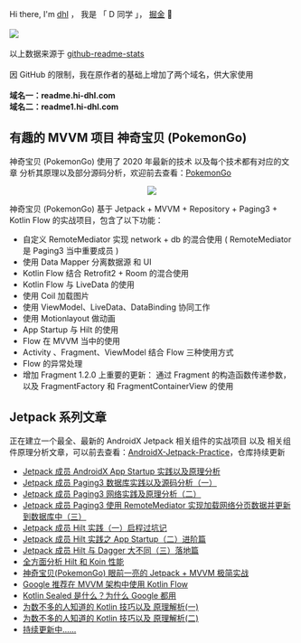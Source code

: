 <p align="center">

Hi there, I'm <a href="https://juejin.im/user/2594503168898744">dhl</a> ， 我是 「 D 同学 」， <a href="https://juejin.im/user/2594503168898744">掘金</a>  👋 
<br/><br/>
<img src="https://readme.hi-dhl.com/api?username=hi-dhl&show_icons=true&hide=prs"/>
<br/><br/>
以上数据来源于 <a href="https://github.com/anuraghazra/github-readme-stats">github-readme-stats</a>
<br/><br/>
因 GitHub 的限制，我在原作者的基础上增加了两个域名，供大家使用
<br/><br/>
<b>域名一：readme.hi-dhl.com</b>
<br/>
<b>域名二：readme1.hi-dhl.com</b>  
</p>

## 有趣的 MVVM 项目 神奇宝贝 (PokemonGo)

神奇宝贝 (PokemonGo) 使用了 2020 年最新的技术 以及每个技术都有对应的文章 分析其原理以及部分源码分析，欢迎前去查看：[PokemonGo](https://github.com/hi-dhl/PokemonGo)

<p align="center">
<img src="http://cdn.51git.cn/2020-07-23-Pokemon12.png"/> 
</p>

神奇宝贝 (PokemonGo) 基于 Jetpack + MVVM + Repository + Paging3 + Kotlin Flow 的实战项目，包含了以下功能：
   
   * 自定义 RemoteMediator 实现 network + db 的混合使用 ( RemoteMediator 是 Paging3 当中重要成员 )
   * 使用 Data Mapper 分离数据源 和 UI
   * Kotlin Flow 结合  Retrofit2 + Room 的混合使用
   * Kotlin Flow 与 LiveData 的使用
   * 使用 Coil 加载图片
   * 使用 ViewModel、LiveData、DataBinding 协同工作
   *  使用 Motionlayout 做动画
   * App Startup 与 Hilt 的使用
   * Flow 在 MVVM 当中的使用
   * Activity 、Fragment、ViewModel 结合 Flow 三种使用方式
   * Flow 的异常处理
   * 增加 Fragment 1.2.0 上重要的更新： 通过 Fragment 的构造函数传递参数，以及 FragmentFactory 和  FragmentContainerView 的使用
   
## Jetpack 系列文章

正在建立一个最全、最新的 AndroidX Jetpack 相关组件的实战项目 以及 相关组件原理分析文章，可以前去查看：[AndroidX-Jetpack-Practice](https://github.com/hi-dhl/AndroidX-Jetpack-Practice)，仓库持续更新

* [Jetpack 成员 AndroidX App Startup 实践以及原理分析](https://juejin.im/post/6844904190440013837)
* [Jetpack 成员 Paging3 数据库实践以及源码分析（一）](https://juejin.im/post/6844904193468137486)
* [Jetpack 成员 Paging3 网络实践及原理分析（二）](https://juejin.im/post/6844904196207345672)
* [Jetpack 成员 Paging3 使用 RemoteMediator 实现加载网络分页数据并更新到数据库中（三）](https://juejin.im/post/6854573220457086990#heading-1)
* [Jetpack 成员 Hilt 实践（一）启程过坑记](https://juejin.im/post/6844904198803292173?utm_source=gold_browser_extension) 
* [Jetpack 成员 Hilt 实践之 App Startup（二）进阶篇](https://juejin.im/post/6844904200590065672)
* [Jetpack 成员 Hilt 与 Dagger 大不同（三）落地篇](https://juejin.im/post/6845166890562617352)
* [全方面分析 Hilt 和 Koin 性能](https://juejin.im/post/6846687596370722823)
* [神奇宝贝(PokemonGo)  眼前一亮的 Jetpack + MVVM 极简实战](https://juejin.im/post/6850037271253483534?utm_source=gold_browser_extension) 
* [Google 推荐在 MVVM 架构中使用 Kotlin Flow](https://juejin.im/post/6854573211930066951)
* [Kotlin Sealed 是什么？为什么 Google 都用](https://juejin.im/post/6859980718588575757)
* [为数不多的人知道的 Kotlin 技巧以及 原理解析(一)](https://juejin.im/post/5edfd7c9e51d45789a7f206d)
* [为数不多的人知道的 Kotlin 技巧以及 原理解析(二)](https://juejin.im/post/5f0747486fb9a07ea86dc881)
* [持续更新中......](https://github.com/hi-dhl/AndroidX-Jetpack-Practice)


<!--
**hi-dhl/hi-dhl** is a ✨ _special_ ✨ repository because its `README.md` (this file) appears on your GitHub profile.

Here are some ideas to get you started:

- 🔭 I’m currently working on ...
- 🌱 I’m currently learning ...
- 👯 I’m looking to collaborate on ...
- 🤔 I’m looking for help with ...
- 💬 Ask me about ...
- 📫 How to reach me: ...
- 😄 Pronouns: ...
- ⚡ Fun fact: ...
-->


